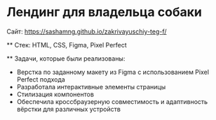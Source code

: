 # Лендинг для владельца собаки

Сайт: https://sashamng.github.io/zakrivayuschiy-teg-f/

** Стек: HTML, CSS, Figma, Pixel Perfect 

** Задачи, которые были реализованы: 
- Верстка по заданному макету из Figma c использованием Pixel Perfect подхода
- Разработала интерактивные элементы страницы
- Стилизация компонентов
- Обеспечила кроссбраузерную совместимость и адаптивность вёрстки для различных устройств

